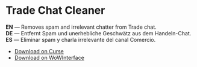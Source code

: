 Trade Chat Cleaner
=====================

**EN** — Removes spam and irrelevant chatter from Trade chat.  
**DE** — Entfernt Spam und unerhebliche Geschwätz aus dem Handeln-Chat.  
**ES** — Eliminar spam y charla irrelevante del canal Comercio.

* [Download on Curse](https://mods.curse.com/addons/wow/tradechatcleaner/)
* [Download on WoWInterface](http://www.wowinterface.com/downloads/info23178-TradeChatCleaner.html)

